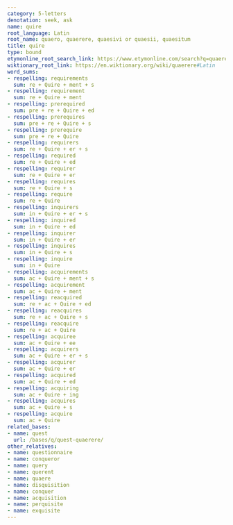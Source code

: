 ```yaml
---
category: 5-letters
denotation: seek, ask
name: quire
root_language: Latin
root_name: quaero, quaerere, quaesivi or quaesii, quaesitum
title: quire
type: bound
etymonline_root_search_link: https://www.etymonline.com/search?q=quaerere
wiktionary_root_link: https://en.wiktionary.org/wiki/quaerere#Latin
word_sums:
- respelling: requirements
  sum: re + Quire + ment + s
- respelling: requirement
  sum: re + Quire + ment
- respelling: prerequired
  sum: pre + re + Quire + ed
- respelling: prerequires
  sum: pre + re + Quire + s
- respelling: prerequire
  sum: pre + re + Quire
- respelling: requirers
  sum: re + Quire + er + s
- respelling: required
  sum: re + Quire + ed
- respelling: requirer
  sum: re + Quire + er
- respelling: requires
  sum: re + Quire + s
- respelling: require
  sum: re + Quire
- respelling: inquirers
  sum: in + Quire + er + s
- respelling: inquired
  sum: in + Quire + ed
- respelling: inquirer
  sum: in + Quire + er
- respelling: inquires
  sum: in + Quire + s
- respelling: inquire
  sum: in + Quire
- respelling: acquirements
  sum: ac + Quire + ment + s
- respelling: acquirement
  sum: ac + Quire + ment
- respelling: reacquired
  sum: re + ac + Quire + ed
- respelling: reacquires
  sum: re + ac + Quire + s
- respelling: reacquire
  sum: re + ac + Quire
- respelling: acquiree
  sum: ac + Quire + ee
- respelling: acquirers
  sum: ac + Quire + er + s
- respelling: acquirer
  sum: ac + Quire + er
- respelling: acquired
  sum: ac + Quire + ed
- respelling: acquiring
  sum: ac + Quire + ing
- respelling: acquires
  sum: ac + Quire + s
- respelling: acquire
  sum: ac + Quire
related_bases:
- name: quest
  url: /bases/q/quest-quaerere/
other_relatives:
- name: questionnaire
- name: conqueror
- name: query
- name: querent
- name: quaere
- name: disquisition
- name: conquer
- name: acquisition
- name: perquisite
- name: exquisite
---
```

